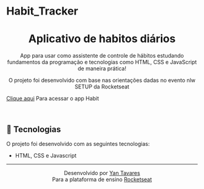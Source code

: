 # Habit_Tracker
<h1 align="center"> Aplicativo de habitos diários </h1>

<p align="center">
App para usar como assistente de controle de hábitos estudando fundamentos da programação e tecnologias como HTML, CSS e JavaScript de maneira prática!
</p>

<p align="center">
O projeto foi desenvolvido com base nas orientações dadas no evento nlw SETUP da Rocketseat
</p>


<p><a href="https://yantvrs.github.io/Habit_Tracker/index.html">Clique aqui</a> Para acessar o app Habit</p>

<br>

## 🚀 Tecnologias

O projeto foi desenvolvido com as seguintes tecnologias:

- HTML, CSS e Javascript

---

<div align="center">Desenvolvido por <a href="https://github.com/yantvrs" >Yan Tavares</a></div>
<div align="center">Para a plataforma de ensino <a href="https://www.rocketseat.com.br/" >Rocketseat</a></div>
